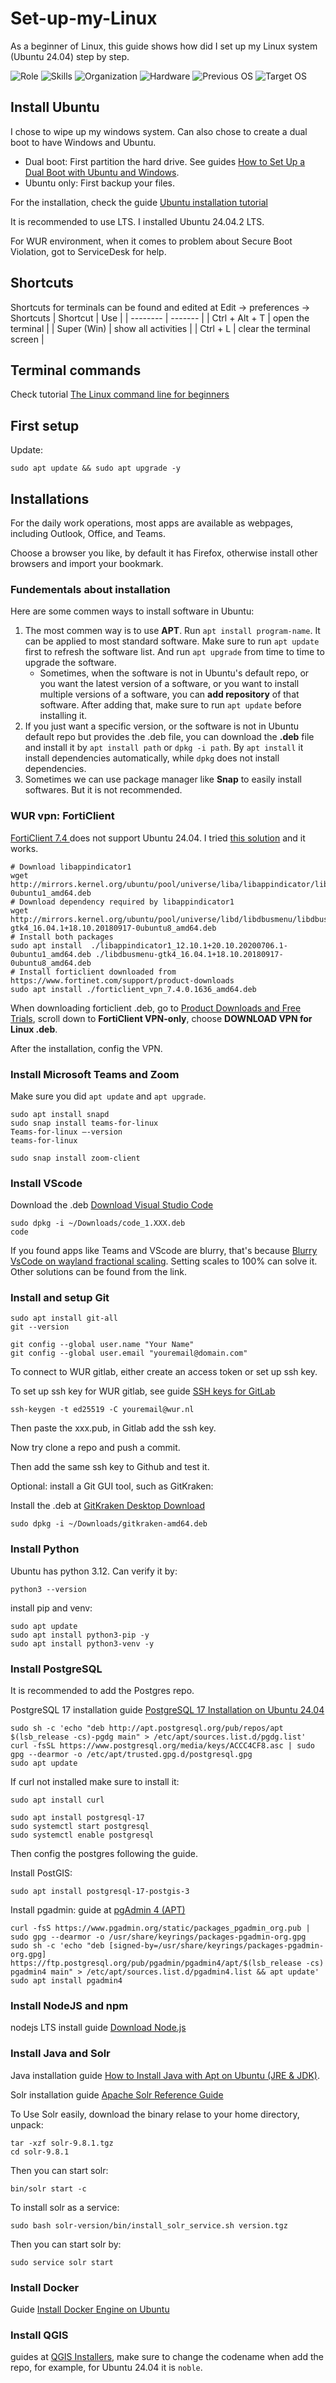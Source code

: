 # Set-up-my-Linux
As a beginner of Linux, this guide shows how did I set up my Linux system (Ubuntu 24.04) step by step.

![Role](https://img.shields.io/badge/Role-GIS%20Developer-blue?style=for-the-badge)
![Skills](https://img.shields.io/badge/Skills-Python%20|%20PostgreSQL%20|%20Frontend-green?style=for-the-badge)
![Organization](https://img.shields.io/badge/Organization-ISRIC-orange?style=for-the-badge)
![Hardware](https://img.shields.io/badge/Hardware-ThinkPad%20T14%20Gen%204-red?style=for-the-badge)
![Previous OS](https://img.shields.io/badge/Previous%20OS-Windows%2011-0078d4?style=for-the-badge&logo=windows)
![Target OS](https://img.shields.io/badge/Target%20OS-Ubuntu%2024.04%20LTS-E95420?style=for-the-badge&logo=ubuntu)

## Install Ubuntu
I chose to wipe up my windows system. Can also chose to create a dual boot to have Windows and Ubuntu.
- Dual boot: First partition the hard drive. See guides [How to Set Up a Dual Boot with Ubuntu and Windows](https://gcore.com/learning/dual-boot-ubuntu-windows-setup).
- Ubuntu only: First backup your files.

For the installation, check the guide [Ubuntu installation tutorial](https://ubuntu.com/tutorials/install-ubuntu-desktop#1-overview)

It is recommended to use LTS. I installed Ubuntu 24.04.2 LTS.

For WUR environment, when it comes to problem about Secure Boot Violation, got to ServiceDesk for help.

## Shortcuts
Shortcuts for terminals can be found and edited at Edit -> preferences -> Shortcuts
| Shortcut    | Use |
| -------- | ------- |
| Ctrl + Alt + T  | open the terminal   |
| Super (Win) | show all activities    |
| Ctrl + L    |  clear the terminal screen   |


## Terminal commands
Check tutorial [The Linux command line for beginners](https://ubuntu.com/tutorials/command-line-for-beginners#1-overview)

## First setup
Update:
```shell
sudo apt update && sudo apt upgrade -y
```

## Installations

For the daily work operations, most apps are available as webpages, including Outlook, Office, and Teams.

Choose a browser you like, by default it has Firefox, otherwise install other browsers and import your bookmark.

### Fundementals about installation
Here are some commen ways to install software in Ubuntu:
1. The most commen way is to use **APT**. Run `apt install program-name`. It can be applied to most standard software. Make sure to run `apt update` first to refresh the software list. And run `apt upgrade` from time to time to upgrade the software. 
    - Sometimes, when the software is not in Ubuntu's default repo, or you want the latest version of a software, or you want to install multiple versions of a software, you can **add repository** of that software. After adding that, make sure to run `apt update` before installing it.
2. If you just want a specific version, or the software is not in Ubuntu default repo but provides the .deb file, you can download the **.deb** file and install it by `apt install path` or `dpkg -i path`. By `apt install` it install dependencies automatically, while `dpkg` does not install dependencies.
3. Sometimes we can use package manager like **Snap** to easily install softwares. But it is not recommended.

### WUR vpn: FortiClient
[FortiClient 7.4 ](https://www.fortinet.com/support/product-downloads/linux) does not support Ubuntu 24.04. I tried [this solution](https://www.reddit.com/r/fortinet/comments/1dzp2rn/forticlient_vpn_support_for_ubuntu_2404_lts/) and it works.
```shell
# Download libappindicator1
wget http://mirrors.kernel.org/ubuntu/pool/universe/liba/libappindicator/libappindicator1_12.10.1+20.10.20200706.1-0ubuntu1_amd64.deb 
# Download dependency required by libappindicator1
wget http://mirrors.kernel.org/ubuntu/pool/universe/libd/libdbusmenu/libdbusmenu-gtk4_16.04.1+18.10.20180917-0ubuntu8_amd64.deb
# Install both packages
sudo apt install  ./libappindicator1_12.10.1+20.10.20200706.1-0ubuntu1_amd64.deb ./libdbusmenu-gtk4_16.04.1+18.10.20180917-0ubuntu8_amd64.deb 
# Install forticlient downloaded from https://www.fortinet.com/support/product-downloads
sudo apt install ./forticlient_vpn_7.4.0.1636_amd64.deb
```
When downloading forticlient .deb, go to [Product Downloads and Free Trials](https://www.fortinet.com/support/product-downloads), scroll down to **FortiClient VPN-only**, choose **DOWNLOAD VPN for Linux .deb**.

After the installation, config the VPN.

### Install Microsoft Teams and Zoom
Make sure you did `apt update` and `apt upgrade`.

```shell
sudo apt install snapd
sudo snap install teams-for-linux
Teams-for-linux –-version
teams-for-linux
```

```shell
sudo snap install zoom-client
```


### Install VScode

Download the .deb [Download Visual Studio Code](https://code.visualstudio.com/Download)
```shell
sudo dpkg -i ~/Downloads/code_1.XXX.deb
code
```
If you found apps like Teams and VScode are blurry, that's because [Blurry VsCode on wayland fractional scaling](https://www.reddit.com/r/Fedora/comments/wpkws3/blurry_vscode_on_wayland_fractional_scaling/ikhc12o/?utm_source=share&utm_medium=mweb3x&utm_name=mweb3xcss&utm_term=1&utm_content=share_button). Setting scales to 100% can solve it. Other solutions can be found from the link.


### Install and setup Git

```shell
sudo apt install git-all
git --version
```
```shell
git config --global user.name "Your Name"
git config --global user.email "youremail@domain.com"
```
To connect to WUR gitlab, either create an access token or set up ssh key.

To set up ssh key for WUR gitlab, see guide [SSH keys for GitLab](https://www.google.com/url?sa=t&source=web&rct=j&opi=89978449&url=https://www.wur.nl/en/show/ssh-keys-for-wur-gitlab.htm&ved=2ahUKEwis6dHvzb6OAxXp0wIHHaAMBh0QFnoECBsQAQ&usg=AOvVaw1NmhXZjnZ5JJbnMxwzdTMS)

```shell
ssh-keygen -t ed25519 -C youremail@wur.nl
```
Then paste the xxx.pub, in Gitlab add the ssh key.

Now try clone a repo and push a commit.

Then add the same ssh key to Github and test it.

Optional: install a Git GUI tool, such as GitKraken:

Install the .deb at [GitKraken Desktop Download](https://www.gitkraken.com/download/linux-deb)

```shell
sudo dpkg -i ~/Downloads/gitkraken-amd64.deb
```

### Install Python
Ubuntu has python 3.12. Can verify it by:
```shell
python3 --version
```
install pip and venv:
```shell
sudo apt update
sudo apt install python3-pip -y
sudo apt install python3-venv -y
```
### Install PostgreSQL
It is recommended to add the Postgres repo.

PostgreSQL 17 installation guide [PostgreSQL 17 Installation on Ubuntu 24.04](https://dev.to/johndotowl/postgresql-17-installation-on-ubuntu-2404-5bfi)
```shell
sudo sh -c 'echo "deb http://apt.postgresql.org/pub/repos/apt $(lsb_release -cs)-pgdg main" > /etc/apt/sources.list.d/pgdg.list'
curl -fsSL https://www.postgresql.org/media/keys/ACCC4CF8.asc | sudo gpg --dearmor -o /etc/apt/trusted.gpg.d/postgresql.gpg
sudo apt update
```
If curl not installed make sure to install it:
```shell
sudo apt install curl
```
```shell
sudo apt install postgresql-17
sudo systemctl start postgresql
sudo systemctl enable postgresql
```
Then config the postgres following the guide.

Install PostGIS:
```shell
sudo apt install postgresql-17-postgis-3
```

Install pgadmin:
guide at [pgAdmin 4 (APT)](https://www.pgadmin.org/download/pgadmin-4-apt/)
```shell
curl -fsS https://www.pgadmin.org/static/packages_pgadmin_org.pub | sudo gpg --dearmor -o /usr/share/keyrings/packages-pgadmin-org.gpg
sudo sh -c 'echo "deb [signed-by=/usr/share/keyrings/packages-pgadmin-org.gpg] https://ftp.postgresql.org/pub/pgadmin/pgadmin4/apt/$(lsb_release -cs) pgadmin4 main" > /etc/apt/sources.list.d/pgadmin4.list && apt update'
sudo apt install pgadmin4
```

### Install NodeJS and npm
nodejs LTS install guide [Download Node.js](https://nodejs.org/en/download)

### Install Java and Solr
Java installation guide [How to Install Java with Apt on Ubuntu (JRE & JDK)](https://www.digitalocean.com/community/tutorials/how-to-install-java-with-apt-on-ubuntu-22-04).

Solr installation guide [Apache Solr Reference Guide](https://solr.apache.org/guide/solr/latest/getting-started/solr-tutorial.html)

To Use Solr easily, download the binary relase to your home directory, unpack:
```shell
tar -xzf solr-9.8.1.tgz
cd solr-9.8.1
```
Then you can start solr:
```shell
bin/solr start -c
```

To install solr as a service:
```shell
sudo bash solr-version/bin/install_solr_service.sh version.tgz
```
Then you can start solr by:
```shell
sudo service solr start
```

### Install Docker
Guide [Install Docker Engine on Ubuntu](https://docs.docker.com/engine/install/ubuntu/)

### Install QGIS
guides at [QGIS Installers](https://qgis.org/resources/installation-guide/#debian--ubuntu), make sure to change the codename when add the repo, for example, for Ubuntu 24.04 it is `noble`.






